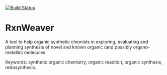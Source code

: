 [![Build Status](https://travis-ci.org/RxnWeaver/RxnWeaver.svg?branch=master)](https://travis-ci.org/RxnWeaver/RxnWeaver)

# RxnWeaver

A tool to help organic synthetic chemists in exploring, evaluating and
planning synthesis of novel and known organic (and possibly
organo-metallic) molecules.

Keywords: synthetic organic chemistry, organic reaction, organic
synthesis, retrosynthesis.
